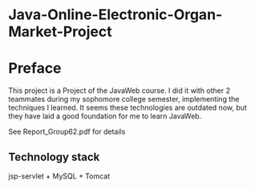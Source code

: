 # Java-Online-Electronic-Organ-Market-Project
# Preface
This project is a Project of the JavaWeb course. I did it with other 2 teammates during my sophomore college semester, implementing the techniques I learned. It seems these technologies are outdated now, but they have laid a good foundation for me to learn JavaWeb.

See Report_Group62.pdf for details

## Technology stack

jsp-servlet + MySQL + Tomcat





